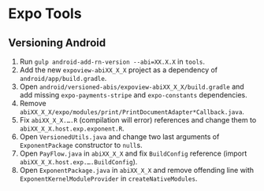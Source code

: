 # Expo Tools

## Versioning Android

1. Run `gulp android-add-rn-version --abi=XX.X.X` in `tools`.
2. Add the new `expoview-abiXX_X_X` project as a dependency of `android/app/build.gradle`.
3. Open `android/versioned-abis/expoview-abiXX_X_X/build.gradle` and add missing `expo-payments-stripe` and `expo-constants` dependencies.
4. Remove `abiXX_X_X/expo/modules/print/PrintDocumentAdapter*Callback.java`.
5. Fix `abiXX_X_X.….R` (compilation will error) references and change them to `abiXX_X_X.host.exp.exponent.R`.
6. Open `VersionedUtils.java` and change two last arguments of `ExponentPackage` constructor to `null`s.
7. Open `PayFlow.java` in `abiXX_X_X` and fix `BuildConfig` reference (import `abiXX_X_X.host.exp.….BuildConfig`).
8. Open `ExponentPackage.java` in `abiXX_X_X` and remove offending line with `ExponentKernelModuleProvider` in `createNativeModules`.
